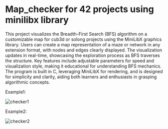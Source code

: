 # Map_checker for 42 projects using minilibx library

This project visualizes the Breadth-First Search (BFS) algorithm on a customizable map for cub3d or solong projects using the MiniLibX graphics library. Users can create a map  representation of a maze or network in any extension format, with nodes and edges clearly displayed. The visualization updates in real-time, showcasing the exploration process as BFS traverses the structure. Key features include adjustable parameters for speed and visualization style, making it educational for understanding BFS mechanics. The program is built in C, leveraging MiniLibX for rendering, and is designed for simplicity and clarity, aiding both learners and enthusiasts in grasping algorithmic concepts.

Example1:

![checker1](https://github.com/user-attachments/assets/6d7516ed-bcb9-4ac6-bce8-c22248bb0e0f)


Example2:

![checker2](https://github.com/user-attachments/assets/09b84a5c-e572-438d-991d-bff151e92221)
